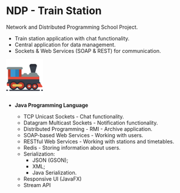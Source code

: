 # NDP - Train Station
Network and Distributed Programming School Project.
  - Train station application with chat functionality.
  - Central application for data management.
  - Sockets & Web Services (SOAP & REST) for communication. 

<img src="./Folder Structure/RESOURCES/logo.png" width = 100 height = 100 alt="Corona Virus Icon"/>

- **Java Programming Language**

  - TCP Unicast Sockets - Chat functionality.
  - Datagram Multicast Sockets - Notification functionality.
  - Distributed Programming - RMI - Archive application.
  - SOAP-based Web Services - Working with users.
  - RESTful Web Services - Working with stations and timetables.
  - Redis - Storing information about users.
  - Serialization:
    - JSON (GSON);
    - XML;
    - Java Serialization.
  - Responsive UI (JavaFX)
  - Stream API
 
